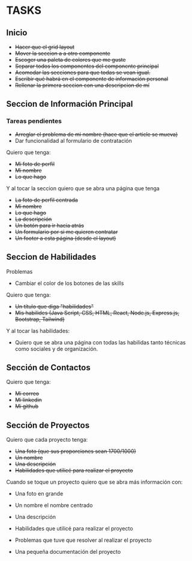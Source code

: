 # TASKS

## Inicio

* ~~Hacer que el grid layout~~
* ~~Mover la seccion a a otro componente~~ 
* ~~Escoger una paleta de colores que me guste~~
* ~~Separar todos los componentes del componente principal~~
* ~~Acomodar las secciones para que todas se vean igual.~~
* ~~Escribir qué habrá en el componente de información personal~~
* ~~Rellenar la primera seccion con una descripcion de mí~~

## Seccion de Información Principal

### Tareas pendientes
* ~~Arreglar el problema de mi nombre (hace que el article se mueva)~~
* Dar funcionalidad al formulario de contratación

Quiero que tenga:
* ~~Mi foto de perfil~~
* ~~Mi nombre~~
* ~~Lo que hago~~

Y al tocar la seccion quiero que se abra una página que tenga
* ~~La foto de perfil centrada~~
* ~~Mi nombre~~
* ~~Lo que hago~~
* ~~La descripción~~
* ~~Un botón para ir hacia atrás~~
* ~~Un formulario por si me quieren contratar~~
* ~~Un footer a esta página (desde el layout)~~

## Seccion de Habilidades

Problemas
* Cambiar el color de los botones de las skills

Quiero que tenga:
* ~~Un título que diga "habilidades"~~
* ~~Mis habilides (Java Script, CSS, HTML, React, Node.js, Express.js, Bootstrap, Tailwind)~~

Y al tocar las habilidades:
* Quiero que se abra una página con todas las habilidas tanto técnicas como sociales y de organización.


## Sección de Contactos

Quiero que tenga:
* ~~Mi correo~~
* ~~Mi linkedin~~
* ~~Mi github~~

## Sección de Proyectos

Quiero que cada proyecto tenga:
* ~~Una foto (que sus proporciones sean 1700/1000)~~
* ~~Un nombre~~
* ~~Una descripción~~
* ~~Habilidades que utilicé para realizar el proyecto~~

Cuando se toque un proyecto quiero que se abra más información con:
* Una foto en grande
* Un nombre el nombre centrado
* Una descripción
* Habilidades que utilicé para realizar el proyecto

* Problemas que tuve que resolver al realizar el proyecto
* Una pequeña documentación del proyecto
